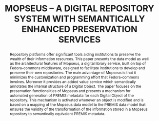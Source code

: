---
abstract: Repository platforms offer significant tools aiding institutions to preserve
  the wealth of their information resources. This paper presents the data model as
  well as the architectural features of Mopseus, a digital library service, built
  on top of Fedora-commons middleware, designed to facilitate institutions to develop
  and preserve their own repositories. The main advantage of Mopseus is that it minimizes
  the customization and programming effort that Fedora-commons involves. Moreover
  it provides an added value service which semantically annotates the internal structure
  of a Digital Object. The paper focuses on the preservation functionalities of Mopseus
  and presents a mechanism for automated generation of PREMIS metadata for each Digital
  Object of the repository. This mechanism is activated whenever an object is modified
  and is based on a mapping of the Mopseus data model to the PREMIS data model that
  ensures the validity of the transformation of the information stored in a Mopseus
  repository to semantically equivalent PREMIS metadata.
creators:
- Gavrilis, Dimitris
- Papatheodorou, Christos
- Angelis, Stavros
date: null
document_url: https://services.phaidra.univie.ac.at/api/object/o:185421/download
grand_parent: iPRES
institutions: []
keywords: []
landing_page_url: https://phaidra.univie.ac.at/o:185421
language: eng
layout: publication
license: GPLv3
notes_url: null
parent: iPRES 2010
presentation_url: null
publication_type: paper
size: 197802
source_name: iPRES
title: MOPSEUS – A DIGITAL REPOSITORY SYSTEM WITH SEMANTICALLY ENHANCED PRESERVATION
  SERVICES
year: 2010
---